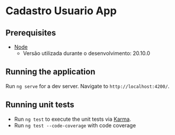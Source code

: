 # Cadastro Usuario App

## Prerequisites
- [Node](https://nodejs.org/en)
  - Versão utilizada durante o desenvolvimento: 20.10.0

## Running the application

Run `ng serve` for a dev server. Navigate to `http://localhost:4200/`.

## Running unit tests
- Run `ng test` to execute the unit tests via [Karma](https://karma-runner.github.io).
- Run `ng test --code-coverage` with code coverage
